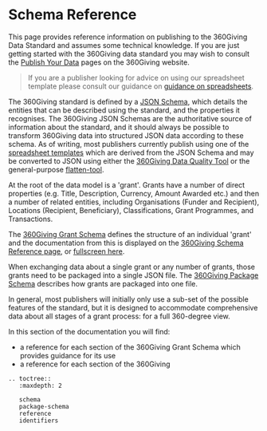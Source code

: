 # Schema Reference

This page provides reference information on publishing to the 360Giving Data Standard and assumes some technical knowledge. If you are just getting started with the 360Giving data standard you may wish to consult the [Publish Your Data](http://www.threesixtygiving.org/data/publish-data/) pages on the 360Giving website.

> If you are a publisher looking for advice on using our spreadsheet template please consult our guidance on [guidance on spreadsheets](../guidance/spreadsheets).

The 360Giving standard is defined by a [JSON Schema](http://json-schema.org/), which details the entities that can be described using the standard, and the properties it recognises. The 360Giving JSON Schemas are the authoritative source of information about the standard, and it should always be possible to transform 360Giving data into structured JSON data according to these schema. As of writing, most publishers currently publish using one of the [spreadsheet templates](../guidance/spreadsheets) which are derived from the JSON Schema and may be converted to JSON using either the [360Giving Data Quality Tool](https://dataquality.threesixtygiving.org/) or the general-purpose [flatten-tool](https://flatten-tool.readthedocs.io/en/latest/).

At the root of the data model is a 'grant'. Grants have a number of direct properties (e.g. Title, Description, Currency, Amount Awarded etc.) and then a number of related entities, including Organisations (Funder and Recipient), Locations (Recipient, Beneficiary), Classifications, Grant Programmes, and Transactions.

The <a href="../_static/360-giving-schema.json">360Giving Grant Schema</a> defines the structure of an individual 'grant' and the documentation from this is displayed on the [360Giving Schema Reference page](./schema), or <a href="../_static/docson/index.html#../360-giving-schema.json">fullscreen here</a>.

When exchanging data about a single grant or any number of grants, those grants need to be packaged into a single JSON file. The <a href="../_static/360-giving-package-schema.json">360Giving Package Schema</a> describes how grants are packaged into one file.

In general, most publishers will initially only use a sub-set of the possible features of the standard, but it is designed to accommodate comprehensive data about all stages of a grant process: for a full 360-degree view.

In this section of the documentation you will find:

* a reference for each section of the 360Giving Grant Schema which provides guidance for its use
* a reference for each section of the 360Giving


```eval_rst
.. toctree::
   :maxdepth: 2

   schema
   package-schema
   reference
   identifiers

```
